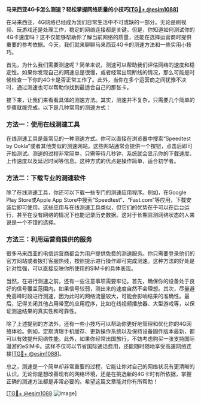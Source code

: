**马来西亚4G卡怎么测速？轻松掌握网络质量的小技巧[[TG💪+ @esim1088](https://t.me/s/esim1088)]**

在马来西亚，4G网络已经成为我们日常生活中不可或缺的一部分。无论是刷视频、玩游戏还是处理工作，稳定的网络连接都是关键。但是，你知道如何测试你的4G卡速度吗？这不仅能够帮助你了解当前网络的质量，还能在选择运营商时提供重要的参考依据。今天，我们就来聊聊马来西亚4G卡的测速方法和一些实用小技巧。

首先，为什么我们需要测速呢？简单来说，测速可以帮助我们评估网络的速度和稳定性。如果你发现自己的网速总是很慢，或者经常出现断线的情况，那么可能是时候检查一下你的4G卡是否正常工作了。此外，当你在多个运营商之间犹豫不决时，通过测速也可以帮助你找到最适合自己的那张卡。

接下来，让我们来看看具体的测速方法。其实，测速并不复杂，只需要几个简单的步骤就能完成。以下是几种常用的测速方式：

### 方法一：使用在线测速工具

在线测速工具是最常见的一种测速方式。你可以直接在浏览器中搜索“Speedtest by Ookla”或者其他类似的测速网站。这些网站通常会提供一个按钮，点击后即可开始测试。测速的过程非常简单，只需等待几秒钟，系统就会显示你的下载速度、上传速度以及延迟时间等信息。这种方式的优点是操作简单，适合初学者。

### 方法二：下载专业的测速软件

除了在线测速工具，你还可以下载一些专门的测速应用程序。例如，在Google Play Store或Apple App Store中搜索“Speedtest”、“Fast.com”等应用，下载安装后即可使用。这些应用与在线测速工具类似，但它们的优势在于可以在后台运行，甚至在没有网络的情况下也能记录历史数据。这对于长期监测网络状态的人来说是一个不错的选择。

### 方法三：利用运营商提供的服务

很多马来西亚的电信运营商都会为用户提供免费的测速服务。你只需要登录他们的官方网站或者拨打客服热线，按照提示进行操作即可完成测速。这种方法的好处是针对性强，可以直接反映你所使用的SIM卡的具体表现。

当然，在进行测速之前，还有一些注意事项需要牢记。首先，确保你的设备处于良好的信号覆盖范围内。如果信号较弱，测出来的速度自然不会理想。其次，尽量避免高峰时段进行测速，因为此时的网络流量较大，可能会影响结果的准确性。最后，记得关闭其他占用带宽的应用程序，比如在线视频播放器、大型游戏等，以保证测速结果的真实性和可靠性。

除了上述提到的方法外，还有一些小技巧可以帮助你更好地管理和优化你的4G网络体验。例如，定期清理手机缓存、更新操作系统以及保持设备固件版本最新，都可以有效提升网络性能。此外，如果你经常出国旅行，不妨考虑购买一张支持国际漫游的eSIM卡。这样不仅可以节省国际通话费用，还能随时随地享受高速网络连接[[TG💪+ @esim1088](https://t.me/s/esim1088)]。

总之，测速是一个简单却非常重要的过程，它能让你对自己的网络状况有更清晰的认识。无论你是想改善现有的网络环境，还是在挑选新的4G卡时有所依据，掌握正确的测速方法都是非常必要的。希望这篇文章能对你有所帮助！

[[TG💪+ @esim1088](https://t.me/s/esim1088) ![Image](https://i.postimg.cc/4NQfJmqS/Snipaste-2025-05-13-00-14-12.png)]